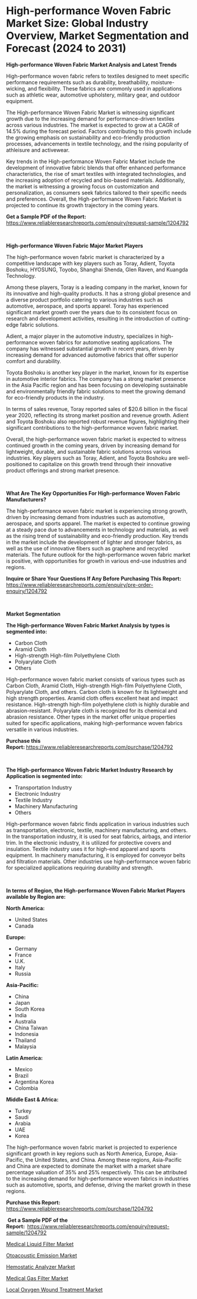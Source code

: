 <p><h1>High-performance Woven Fabric Market Size: Global Industry Overview, Market Segmentation and Forecast (2024 to 2031)</h1></p><p><strong>High-performance Woven Fabric Market Analysis and Latest Trends</strong></p>
<p><p>High-performance woven fabric refers to textiles designed to meet specific performance requirements such as durability, breathability, moisture-wicking, and flexibility. These fabrics are commonly used in applications such as athletic wear, automotive upholstery, military gear, and outdoor equipment.</p><p>The High-performance Woven Fabric Market is witnessing significant growth due to the increasing demand for performance-driven textiles across various industries. The market is expected to grow at a CAGR of 14.5% during the forecast period. Factors contributing to this growth include the growing emphasis on sustainability and eco-friendly production processes, advancements in textile technology, and the rising popularity of athleisure and activewear.</p><p>Key trends in the High-performance Woven Fabric Market include the development of innovative fabric blends that offer enhanced performance characteristics, the rise of smart textiles with integrated technologies, and the increasing adoption of recycled and bio-based materials. Additionally, the market is witnessing a growing focus on customization and personalization, as consumers seek fabrics tailored to their specific needs and preferences. Overall, the High-performance Woven Fabric Market is projected to continue its growth trajectory in the coming years.</p></p>
<p><strong>Get a Sample PDF of the Report:&nbsp;</strong> <a href="https://www.reliableresearchreports.com/enquiry/request-sample/1204792">https://www.reliableresearchreports.com/enquiry/request-sample/1204792</a></p>
<p>&nbsp;</p>
<p><strong>High-performance Woven Fabric Major Market Players</strong></p>
<p><p>The high-performance woven fabric market is characterized by a competitive landscape with key players such as Toray, Adient, Toyota Boshoku, HYOSUNG, Toyobo, Shanghai Shenda, Glen Raven, and Kuangda Technology. </p><p>Among these players, Toray is a leading company in the market, known for its innovative and high-quality products. It has a strong global presence and a diverse product portfolio catering to various industries such as automotive, aerospace, and sports apparel. Toray has experienced significant market growth over the years due to its consistent focus on research and development activities, resulting in the introduction of cutting-edge fabric solutions.</p><p>Adient, a major player in the automotive industry, specializes in high-performance woven fabrics for automotive seating applications. The company has witnessed substantial growth in recent years, driven by increasing demand for advanced automotive fabrics that offer superior comfort and durability.</p><p>Toyota Boshoku is another key player in the market, known for its expertise in automotive interior fabrics. The company has a strong market presence in the Asia Pacific region and has been focusing on developing sustainable and environmentally friendly fabric solutions to meet the growing demand for eco-friendly products in the industry.</p><p>In terms of sales revenue, Toray reported sales of $20.6 billion in the fiscal year 2020, reflecting its strong market position and revenue growth. Adient and Toyota Boshoku also reported robust revenue figures, highlighting their significant contributions to the high-performance woven fabric market.</p><p>Overall, the high-performance woven fabric market is expected to witness continued growth in the coming years, driven by increasing demand for lightweight, durable, and sustainable fabric solutions across various industries. Key players such as Toray, Adient, and Toyota Boshoku are well-positioned to capitalize on this growth trend through their innovative product offerings and strong market presence.</p></p>
<p>&nbsp;</p>
<p><strong>What Are The Key Opportunities For High-performance Woven Fabric Manufacturers?</strong></p>
<p><p>The high-performance woven fabric market is experiencing strong growth, driven by increasing demand from industries such as automotive, aerospace, and sports apparel. The market is expected to continue growing at a steady pace due to advancements in technology and materials, as well as the rising trend of sustainability and eco-friendly production. Key trends in the market include the development of lighter and stronger fabrics, as well as the use of innovative fibers such as graphene and recycled materials. The future outlook for the high-performance woven fabric market is positive, with opportunities for growth in various end-use industries and regions.</p></p>
<p><strong>Inquire or Share Your Questions If Any Before Purchasing This Report:</strong> <a href="https://www.reliableresearchreports.com/enquiry/pre-order-enquiry/1204792">https://www.reliableresearchreports.com/enquiry/pre-order-enquiry/1204792</a></p>
<p>&nbsp;</p>
<p><strong>Market Segmentation</strong></p>
<p><strong>The High-performance Woven Fabric Market Analysis by types is segmented into:</strong></p>
<p><ul><li>Carbon Cloth</li><li>Aramid Cloth</li><li>High-strength High-film Polyethylene Cloth</li><li>Polyarylate Cloth</li><li>Others</li></ul></p>
<p><p>High-performance woven fabric market consists of various types such as Carbon Cloth, Aramid Cloth, High-strength High-film Polyethylene Cloth, Polyarylate Cloth, and others. Carbon cloth is known for its lightweight and high strength properties. Aramid cloth offers excellent heat and impact resistance. High-strength high-film polyethylene cloth is highly durable and abrasion-resistant. Polyarylate cloth is recognized for its chemical and abrasion resistance. Other types in the market offer unique properties suited for specific applications, making high-performance woven fabrics versatile in various industries.</p></p>
<p><strong>Purchase this Report:&nbsp;</strong><a href="https://www.reliableresearchreports.com/purchase/1204792">https://www.reliableresearchreports.com/purchase/1204792</a></p>
<p>&nbsp;</p>
<p><strong>The High-performance Woven Fabric Market Industry Research by Application is segmented into:</strong></p>
<p><ul><li>Transportation Industry</li><li>Electronic Industry</li><li>Textile Industry</li><li>Machinery Manufacturing</li><li>Others</li></ul></p>
<p><p>High-performance woven fabric finds application in various industries such as transportation, electronic, textile, machinery manufacturing, and others. In the transportation industry, it is used for seat fabrics, airbags, and interior trim. In the electronic industry, it is utilized for protective covers and insulation. Textile industry uses it for high-end apparel and sports equipment. In machinery manufacturing, it is employed for conveyor belts and filtration materials. Other industries use high-performance woven fabric for specialized applications requiring durability and strength.</p></p>
<p>&nbsp;</p>
<p><strong>In terms of Region, the High-performance Woven Fabric Market Players available by Region are:</strong></p>
<p>
    <p> <strong> North America: </strong>
        <ul>
            <li>United States</li>
            <li>Canada</li>
        </ul>
        </p> 
    <p> <strong> Europe: </strong>
        <ul>
            <li>Germany</li>
            <li>France</li>
            <li>U.K.</li>
            <li>Italy</li>
            <li>Russia</li>
        </ul>
        </p> 
    <p> <strong> Asia-Pacific: </strong>
        <ul>
            <li>China</li>
            <li>Japan</li>
            <li>South Korea</li>
            <li>India</li>
            <li>Australia</li>
            <li>China Taiwan</li>
            <li>Indonesia</li>
            <li>Thailand</li>
            <li>Malaysia</li>
        </ul>
        </p> 
    <p> <strong> Latin America: </strong>
        <ul>
            <li>Mexico</li>
            <li>Brazil</li>
            <li>Argentina Korea</li>
            <li>Colombia</li>
        </ul>
        </p> 
    <p> <strong> Middle East & Africa: </strong>
        <ul>
            <li>Turkey</li>
            <li>Saudi</li>
            <li>Arabia</li>
            <li>UAE</li>
            <li>Korea</li>
        </ul>
    </p>
    </p>
<p><p>The high-performance woven fabric market is projected to experience significant growth in key regions such as North America, Europe, Asia-Pacific, the United States, and China. Among these regions, Asia-Pacific and China are expected to dominate the market with a market share percentage valuation of 35% and 25% respectively. This can be attributed to the increasing demand for high-performance woven fabrics in industries such as automotive, sports, and defense, driving the market growth in these regions.</p></p>
<p><strong>Purchase this Report: </strong><a href="https://www.reliableresearchreports.com/purchase/1204792">https://www.reliableresearchreports.com/purchase/1204792</a></p>
<p>&nbsp;<strong>Get a Sample PDF of the Report:&nbsp;&nbsp;</strong><a href="https://www.reliableresearchreports.com/enquiry/request-sample/1204792">https://www.reliableresearchreports.com/enquiry/request-sample/1204792</a></p>
<p><strong></strong></p>
<p><p><a href="https://medium.com/@bricebeahan/medical-liquid-filter-market-furnishes-information-on-market-share-market-trends-and-market-74cabd2b78aa">Medical Liquid Filter Market</a></p><p><a href="https://medium.com/@bricebeahan/otoacoustic-emission-market-size-market-outlook-and-market-forecast-2024-to-2031-71472d5e8cea">Otoacoustic Emission Market</a></p><p><a href="https://issuu.com/reportprime-2/docs/hemostatic-analyzer-market-size-2030.pptx">Hemostatic Analyzer Market</a></p><p><a href="https://medium.com/@bricebeahan/medical-gas-filter-market-size-market-outlook-and-market-forecast-2024-to-2031-1455ddb19c82">Medical Gas Filter Market</a></p><p><a href="https://issuu.com/reportprime-2/docs/local-oxygen-wound-treatment-market-size-2030.pptx">Local Oxygen Wound Treatment Market</a></p></p>